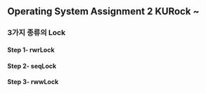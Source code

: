 ## Operating System Assignment 2 KURock ~


### 3가지 종류의 Lock


#### Step 1- rwrLock 
#### Step 2- seqLock 
#### Step 3- rwwLock 

